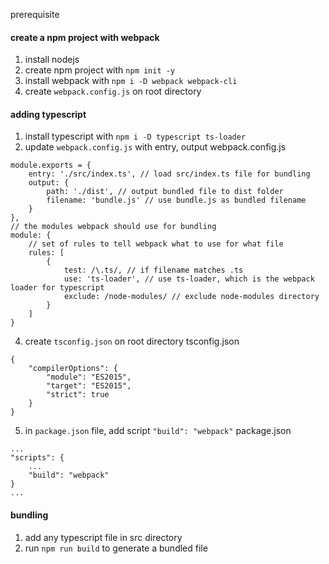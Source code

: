 prerequisite
#### create a npm project with webpack
1. install nodejs
2. create npm project with `npm init -y`
3. install webpack with `npm i -D webpack webpack-cli`
4. create `webpack.config.js` on root directory

#### adding typescript
1. install typescript with `npm i -D typescript ts-loader`
2. update `webpack.config.js` with entry, output
webpack.config.js
```
module.exports = {
    entry: './src/index.ts', // load src/index.ts file for bundling
    output: {
        path: './dist', // output bundled file to dist folder
        filename: 'bundle.js' // use bundle.js as bundled filename
    }
},
// the modules webpack should use for bundling
module: {
    // set of rules to tell webpack what to use for what file
    rules: [
        {
            test: /\.ts/, // if filename matches .ts
            use: 'ts-loader', // use ts-loader, which is the webpack loader for typescript
            exclude: /node-modules/ // exclude node-modules directory
        }
    ]
}
```
4. create `tsconfig.json` on root directory
tsconfig.json
```
{
    "compilerOptions": {
        "module": "ES2015",
        "target": "ES2015",
        "strict": true
    }
}
```
5. in `package.json` file, add script `"build": "webpack"`
package.json
```
...
"scripts": {
    ...
    "build": "webpack"
}
...
```

#### bundling
1. add any typescript file in src directory
2. run `npm run build` to generate a bundled file